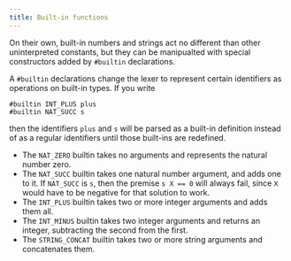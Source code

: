 ```yaml
---
title: Built-in functions
---
```


On their own, built-in numbers and strings act no different than other uninterpreted
constants, but they can be manipualted with special constructors added by `#builtin`
declarations.

A `#builtin` declarations change the lexer to represent certain identifiers as
operations on built-in types. If you write

    #builtin INT_PLUS plus
    #builtin NAT_SUCC s

then the identifiers `plus` and `s` will be parsed as a built-in definition instead
of as a regular identifiers until those built-ins are redefined.

- The `NAT_ZERO` builtin takes no arguments and represents the natural number zero.
- The `NAT_SUCC` builtin takes one natural number argument, and adds one to it. If
  `NAT_SUCC` is `s`, then the premise `s X == 0` will always fail, since `X` would
  have to be negative for that solution to work.
- The `INT_PLUS` builtin takes two or more integer arguments and adds them all.
- The `INT_MINUS` builtin takes two integer arguments and returns an integer,
  subtracting the second from the first.
- The `STRING_CONCAT` builtin takes two or more string arguments and concatenates them.
